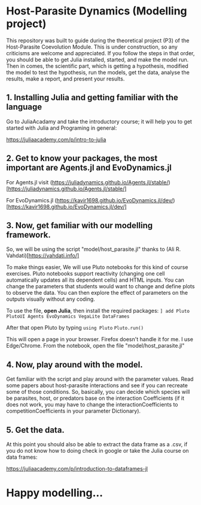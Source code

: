 # Host-Parasite Dynamics (Modelling project)

This repository was built to guide during the theoretical project (P3) of the Host-Parasite Coevolution Module. This is under construction, so any criticisms are welcome and appreciated. If you follow the steps in that order, you should be able to get Julia installed, started, and make the model run. Then in comes, the scientific part, which is getting a hypothesis, modified the model to test the hypothesis, run the models, get the data, analyse the results, make a report, and present your results. 

## 1. Installing Julia and getting familiar with the language

Go to JuliaAcadamy and take the introductory course; it will help you to get started with Julia and Programing in general:

https://juliaacademy.com/p/intro-to-julia


## 2. Get to know your packages, the most important are Agents.jl and EvoDynamics.jl


For Agents.jl visit (https://juliadynamics.github.io/Agents.jl/stable/)[https://juliadynamics.github.io/Agents.jl/stable/]

For EvoDynamics.jl (https://kavir1698.github.io/EvoDynamics.jl/dev/)[https://kavir1698.github.io/EvoDynamics.jl/dev/]


## 3. Now, get familiar with our modelling framework. 

So, we will be using the script "model/host_parasite.jl" thanks to (Ali R. Vahdati)[https://vahdati.info/]

To make things easier, We will use Pluto notebooks for this kind of course exercises. Pluto notebooks support reactivity (changing one cell automatically updates all its dependent cells) and HTML inputs. You can change the parameters that students would want to change and define plots to observe the data. You can then explore the effect of parameters on the outputs visually without any coding.

To use the file, **open Julia**, then install the required packages:
`] add Pluto PlutoUI Agents EvoDynamics VegaLite DataFrames`

After that open Pluto by typing
`using Pluto`
`Pluto.run()`

This will open a page in your browser. Firefox doesn't handle it for me. I use Edge/Chrome. From the notebook, open the file "model/host_parasite.jl"

## 4. Now, play around with the model. 

Get familiar with the script and play around with the parameter values. Read some papers about host-parasite interactions and see if you can recreate some of those conditions. So, basically, you can decide which species will be parasites, host, or predators base on the interaction Coefficients (if it does not work, you may have to change the interactionCoefficients to competitionCoefficients in your parameter Dictionary).


## 5. Get the data.

At this point you should also be able to extract the data frame as a .csv, if you do not know how to doing check in google or take the Julia course on data frames:

https://juliaacademy.com/p/introduction-to-dataframes-jl


# Happy modelling... 